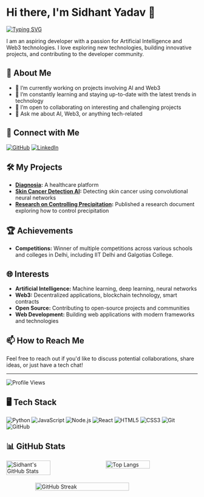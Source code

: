 # Hi there, I'm Sidhant Yadav 👋

[![Typing SVG](https://readme-typing-svg.demolab.com/?lines=Aspiring+Developer;AI+Enthusiast;Web3+Explorer;Always+Learning+New+Things)](https://git.io/typing-svg)

I am an aspiring developer with a passion for Artificial Intelligence and Web3 technologies. I love exploring new technologies, building innovative projects, and contributing to the developer community.

## 🌟 About Me

- 🔭 I’m currently working on projects involving AI and Web3
- 🌱 I’m constantly learning and staying up-to-date with the latest trends in technology
- 🤝 I’m open to collaborating on interesting and challenging projects
- 💬 Ask me about AI, Web3, or anything tech-related

## 🚀 Connect with Me

[![GitHub](https://img.shields.io/badge/GitHub-100000?style=for-the-badge&logo=github&logoColor=white)](https://github.com/yadavsidhant)
[![LinkedIn](https://img.shields.io/badge/LinkedIn-0077B5?style=for-the-badge&logo=linkedin&logoColor=white)](https://www.linkedin.com/in/yadavsidhant/)

## 🛠️ My Projects

- **[Diagnosia](https://diagnosia.netlify.app/):** A healthcare platform
- **[Skin Cancer Detection AI](https://www.linkedin.com/pulse/skin-cancer-prediction-images-using-cnn-based-based-ham10000-yadav-ezilc/?trackingId=uWqpn766Q7%2BHSuHnolvX4g%3D%3D):** Detecting skin cancer using convolutional neural networks
- **[Research on Controlling Precipitation](https://doi.org/10.5281/zenodo.8271866):** Published a research document exploring how to control precipitation

## 🏆 Achievements

- **Competitions:** Winner of multiple competitions across various schools and colleges in Delhi, including IIT Delhi and Galgotias College.

## 🌐 Interests

- **Artificial Intelligence:** Machine learning, deep learning, neural networks
- **Web3:** Decentralized applications, blockchain technology, smart contracts
- **Open Source:** Contributing to open-source projects and communities
- **Web Development:** Building web applications with modern frameworks and technologies

## 📫 How to Reach Me

Feel free to reach out if you'd like to discuss potential collaborations, share ideas, or just have a tech chat!

---

![Profile Views](https://komarev.com/ghpvc/?username=yadavsidhant&color=brightgreen)

## 🖥️ Tech Stack

![Python](https://img.shields.io/badge/Python-3776AB?style=for-the-badge&logo=python&logoColor=white)
![JavaScript](https://img.shields.io/badge/JavaScript-F7DF1E?style=for-the-badge&logo=javascript&logoColor=black)
![Node.js](https://img.shields.io/badge/Node.js-339933?style=for-the-badge&logo=nodedotjs&logoColor=white)
![React](https://img.shields.io/badge/React-20232A?style=for-the-badge&logo=react&logoColor=61DAFB)
![HTML5](https://img.shields.io/badge/HTML5-E34F26?style=for-the-badge&logo=html5&logoColor=white)
![CSS3](https://img.shields.io/badge/CSS3-1572B6?style=for-the-badge&logo=css3&logoColor=white)
![Git](https://img.shields.io/badge/Git-F05032?style=for-the-badge&logo=git&logoColor=white)
![GitHub](https://img.shields.io/badge/GitHub-181717?style=for-the-badge&logo=github&logoColor=white)

## 📊 GitHub Stats

<div style="display: flex; justify-content: space-between;">
  <img src="https://github-readme-stats.vercel.app/api?username=yadavsidhant&show_icons=true&theme=radical" alt="Sidhant's GitHub Stats" width="48%" />
  <img src="https://github-readme-stats.vercel.app/api/top-langs/?username=yadavsidhant&layout=compact&theme=radical" alt="Top Langs" width="48%" />
</div>
<div style="display: flex; justify-content: center; margin-top: 20px;">
  <img src="http://github-readme-streak-stats.herokuapp.com?user=yadavsidhant&theme=radical&date_format=M%20j%5B%2C%20Y%5D" alt="GitHub Streak" width="70%" />
</div>
